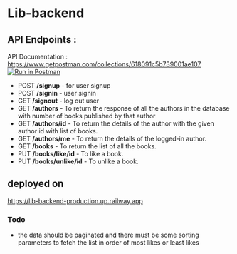 # Lib-backend

## API Endpoints :  

  API Documentation : https://www.getpostman.com/collections/618091c5b739001ae107 
  <br/> [![Run in Postman](https://run.pstmn.io/button.svg)](https://app.getpostman.com/run-collection/618091c5b739001ae107?action=collection%2Fimport)

* POST <strong>/signup</strong> - for user signup 
* POST <strong>/signin</strong> - user signin
* GET <strong>/signout</strong> - log out user
* GET <strong>/authors</strong> - To return the response of all the authors in the database with number of books published by that author
* GET <strong>/authors/id</strong> - To return the details of the author with the given author id with list of books.
* GET <strong>/authors/me</strong> - To return the details of the logged-in author.
* GET <strong>/books</strong> - To return the list of all the books.
* PUT <strong>/books/like/id</strong> - To like a book.
* PUT <strong>/books/unlike/id</strong> - To unlike a book.

## deployed on 
https://lib-backend-production.up.railway.app

### Todo
* the data should be paginated and there must be some sorting parameters to fetch the list in order of most likes or least likes
